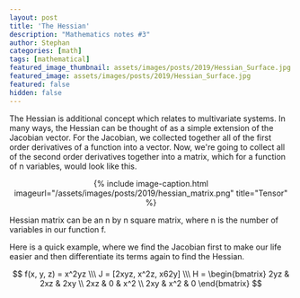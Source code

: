 ```yaml
---
layout: post
title: 'The Hessian'
description: "Mathematics notes #3"
author: Stephan
categories: [math]
tags: [mathematical]
featured_image_thumbnail: assets/images/posts/2019/Hessian_Surface.jpg
featured_image: assets/images/posts/2019/Hessian_Surface.jpg
featured: false
hidden: false
---
```


<!-- <div style="text-align:center">
{% include image-caption.html imageurl="/assets/images/posts/2019/Hessian_Surface.jpg" title="Hessian Surface" caption="Hessian Surface" %}
</div> -->

The Hessian is additional concept which relates to multivariate systems. In many ways, the Hessian can be thought of as a simple extension of the Jacobian vector. For the Jacobian, we collected together all of the first order derivatives of a function into a vector. Now, we're going to collect all of the second order derivatives together into a matrix, which for a function of n variables, would look like this.


<div style="text-align:center">
{% include image-caption.html imageurl="/assets/images/posts/2019/hessian_matrix.png" title="Tensor" %}
</div>

Hessian matrix can be an n by n square matrix, where n is the number of variables in our function f.

Here is a quick example, where we find the Jacobian first to make our life easier and then differentiate its terms again to find the Hessian.

$$ f(x, y, z) = x^2yz \\\
   J = [2xyz, x^2z, x62y] \\\
   H = \begin{bmatrix} 2yz & 2xz & 2xy \\
                       2xz & 0 & x^2 \\
                       2xy & x^2 & 0 \end{bmatrix} $$
